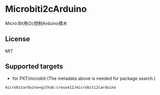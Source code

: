 # Microbiti2cArduino

Micro:Bit用i2c控制Arduino積木

## License

MIT

## Supported targets

* for PXT/microbit
(The metadata above is needed for package search.)

```package
microbitarduino=github:crouse12/microbiti2carduino
```
